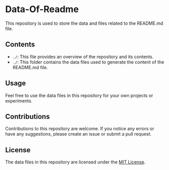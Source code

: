 # Data-Of-Readme

This repository is used to store the data and files related to the README.md file.

## Contents

- `./`: This file provides an overview of the repository and its contents.
- `./`: This folder contains the data files used to generate the content of the README.md file.

## Usage

Feel free to use the data files in this repository for your own projects or experiments.

## Contributions

Contributions to this repository are welcome. If you notice any errors or have any suggestions, please create an issue or submit a pull request.

## License

The data files in this repository are licensed under the [MIT License](https://opensource.org/licenses/MIT).
